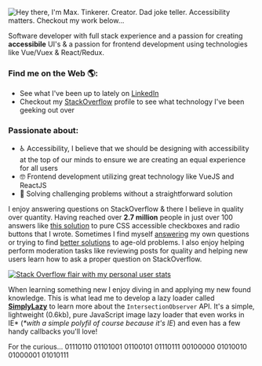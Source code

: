 <!--- 
# Hey there! You've found an Easter Egg, this message only displays if you view the RAW source of this README! :)
- Want to know how I added this README to my GitHub profile or how I added the animation to my profile? Search no more, here are all of my biggest secrets!

## Want to add a README like this one to your profile page?
- It's super simple. All you need to do is create a new repository and name it identical to your GitHub username. Then click the "Add README.md" button. Now you can edit the README directly in your browser. Alternatively you can clone the repo and edit it in your favorite IDE. 

## Want to know how I did the .gif (jiff) animation on my profile?
- Here is a fiddle I threw together https://codepen.io/maxshuty/pen/NWpWGpj. I combined two other fiddles from some awesome developers to create the animation. Then I used a screen capture tool to convert it to a .gif (pronounced jiff, but we can fight about that later). Finally I uploaded the file to my `maxshuty/maxshuty` repo where this README resides. The implementation is simple enough below.

## Contact me
- If you would like to contact me you can reach me via email at my first name (Max) plus my last name (Poshusta) at Googles email domain (period or not between the names, either one works).

--->

![Hey there, I'm Max. Tinkerer. Creator. Dad joke teller. Accessibility matters. Checkout my work below...](https://github.com/maxshuty/maxshuty/blob/main/maxs-profile-animation.gif)

Software developer with full stack experience and a passion for creating **accessibile** UI's & a passion for frontend development using technologies like Vue/Vuex & React/Redux.

### Find me on the Web 🌎:
- See what I've been up to lately on [LinkedIn](https://www.linkedin.com/in/maxposhusta)
- Checkout my [StackOverflow](https://stackoverflow.com/users/4826740/maxshuty) profile to see what technology I've been geeking out over


### Passionate about:
- ♿ Accessibility, I believe that we should be designing with accessibility at the top of our minds to ensure we are creating an equal experience for all users
- 🤓 Frontend development utilizing great technology like VueJS and ReactJS
- 🧙 Solving challenging problems without a straightforward solution

I enjoy answering questions on StackOverflow & there I believe in quality over quantity. Having reached over **2.7 million** people in just over 100 answers like [this solution](https://stackoverflow.com/a/58570835/4826740) to pure CSS accessible checkboxes and radio buttons that I wrote. Sometimes I find myself [answering](https://stackoverflow.com/questions/67356599/the-deep-selector-is-not-working-using-sass-loader-in-my-vuejs-application) my own questions or trying to find [better solutions](https://stackoverflow.com/questions/40730116/scroll-to-bottom-of-div-with-vue-js/57661780#57661780) to age-old problems. I also enjoy helping perform moderation tasks like reviewing posts for quality and helping new users learn how to ask a proper question on StackOverflow.

[![Stack Overflow flair with my personal user stats](https://stackoverflow.com/users/flair/4826740.png)](https://stackoverflow.com/users/4826740/maxshuty)

When learning something new I enjoy diving in and applying my new found knowledge. This is what lead me to develop a lazy loader called [**SimplyLazy**](https://github.com/maxshuty/simply-lazy) to learn more about the `IntersectionObserver` API. It's a simple, lightweight (0.6kb), pure JavaScript image lazy loader that even works in IE* (_*with a simple polyfil of course because it's IE_) and even has a few handy callbacks you'll love!

For the curious... 01110110 01101001 01100101 01110111 00100000 01010010 01000001 01010111
